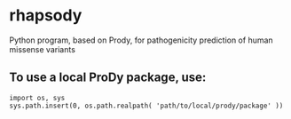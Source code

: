 # rhapsody
Python program, based on Prody, for pathogenicity prediction of human missense variants

## To use a local ProDy package, use:
```
import os, sys
sys.path.insert(0, os.path.realpath( 'path/to/local/prody/package' ))
```
